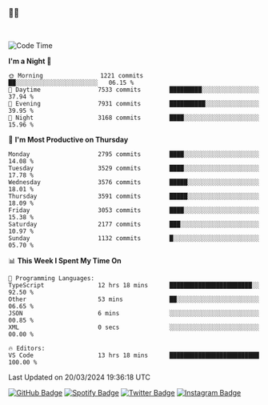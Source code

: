 ### 🤙🍺

<!-- <a href="https://github-readme-stats.vercel.app/api?username=hzak2xx&count_private=true&show_icons=true&theme=dracula">
  <img align="center" src="https://github-readme-stats.vercel.app/api?username=hzak2xx&count_private=true&show_icons=true&theme=dracula" />
</a>
</br> -->
</br>

<!--START_SECTION:waka-->
![Code Time](http://img.shields.io/badge/Code%20Time-3%2C158%20hrs%2046%20mins-blue)

**I'm a Night 🦉** 

```text
🌞 Morning                1221 commits        ██░░░░░░░░░░░░░░░░░░░░░░░   06.15 % 
🌆 Daytime                7533 commits        █████████░░░░░░░░░░░░░░░░   37.94 % 
🌃 Evening                7931 commits        ██████████░░░░░░░░░░░░░░░   39.95 % 
🌙 Night                  3168 commits        ████░░░░░░░░░░░░░░░░░░░░░   15.96 % 
```
📅 **I'm Most Productive on Thursday** 

```text
Monday                   2795 commits        ████░░░░░░░░░░░░░░░░░░░░░   14.08 % 
Tuesday                  3529 commits        ████░░░░░░░░░░░░░░░░░░░░░   17.78 % 
Wednesday                3576 commits        █████░░░░░░░░░░░░░░░░░░░░   18.01 % 
Thursday                 3591 commits        █████░░░░░░░░░░░░░░░░░░░░   18.09 % 
Friday                   3053 commits        ████░░░░░░░░░░░░░░░░░░░░░   15.38 % 
Saturday                 2177 commits        ███░░░░░░░░░░░░░░░░░░░░░░   10.97 % 
Sunday                   1132 commits        █░░░░░░░░░░░░░░░░░░░░░░░░   05.70 % 
```


📊 **This Week I Spent My Time On** 

```text
💬 Programming Languages: 
TypeScript               12 hrs 18 mins      ███████████████████████░░   92.50 % 
Other                    53 mins             ██░░░░░░░░░░░░░░░░░░░░░░░   06.65 % 
JSON                     6 mins              ░░░░░░░░░░░░░░░░░░░░░░░░░   00.85 % 
XML                      0 secs              ░░░░░░░░░░░░░░░░░░░░░░░░░   00.00 % 

🔥 Editors: 
VS Code                  13 hrs 18 mins      █████████████████████████   100.00 % 
```


 Last Updated on 20/03/2024 19:36:18 UTC
<!--END_SECTION:waka-->

[![GitHub Badge](https://img.shields.io/badge/GitHub-100000?style=for-the-badge&logo=github&logoColor=white)](https://github.com/hzak2xx)
[![Spotify Badge](https://img.shields.io/badge/Spotify-1ED760?&style=for-the-badge&logo=spotify&logoColor=white)](https://open.spotify.com/user/uf90s6sbbh75a1mt44clkhkvf)
[![Twitter Badge](https://img.shields.io/badge/Twitter-1DA1F2?style=for-the-badge&logo=twitter&logoColor=white)](https://twitter.com/hzak2xx)
[![Instagram Badge](https://img.shields.io/badge/Instagram-E4405F?style=for-the-badge&logo=instagram&logoColor=white)](https://www.instagram.com/hzak2xx/)
